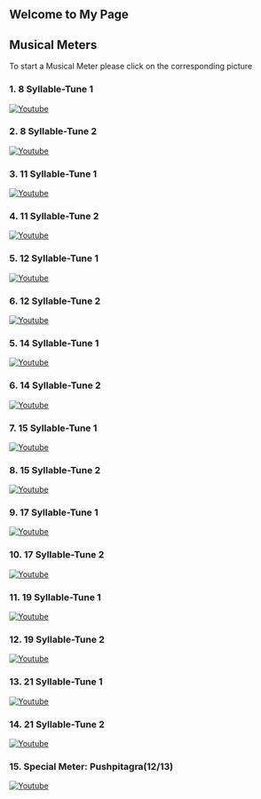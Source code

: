 ## Welcome to My Page

## 	Musical Meters

To start a Musical Meter please click on the corresponding picture

### 1. 8 Syllable-Tune 1
[![Youtube](https://img.youtube.com/vi/Dztzf3acylo/0.jpg)](https://www.youtube.com/watch?v=Dztzf3acylo) 
### 2. 8 Syllable-Tune 2
[![Youtube](https://img.youtube.com/vi/NtZqD6hNDM8/0.jpg)](https://www.youtube.com/watch?v=NtZqD6hNDM8)  
### 3. 11 Syllable-Tune 1
[![Youtube](https://img.youtube.com/vi/guxvY-8T3TQ/0.jpg)](https://www.youtube.com/watch?v=guxvY-8T3TQ)
### 4. 11 Syllable-Tune 2
[![Youtube](https://img.youtube.com/vi/e34FCO9kw24/0.jpg)](https://www.youtube.com/watch?v=e34FCO9kw24)
### 5. 12 Syllable-Tune 1
[![Youtube](https://img.youtube.com/vi/UZTKiYxpLHM/0.jpg)](https://www.youtube.com/watch?v=UZTKiYxpLHM)
### 6. 12 Syllable-Tune 2
[![Youtube](https://img.youtube.com/vi/PkbvZednprE/0.jpg)](https://www.youtube.com/watch?v=PkbvZednprE)
### 5. 14 Syllable-Tune 1
[![Youtube](https://img.youtube.com/vi/gl18uCYQ8GM/0.jpg)](https://www.youtube.com/watch?v=gl18uCYQ8GM)
### 6. 14 Syllable-Tune 2
[![Youtube](https://img.youtube.com/vi/M7DI3RH3Z5M/0.jpg)](https://www.youtube.com/watch?v=M7DI3RH3Z5M)
### 7. 15 Syllable-Tune 1
[![Youtube](https://img.youtube.com/vi/LPPdPVj4gwA/0.jpg)](https://www.youtube.com/watch?v=LPPdPVj4gwA)
### 8. 15 Syllable-Tune 2
[![Youtube](https://img.youtube.com/vi/GDVVJo_XUf8/0.jpg)](https://www.youtube.com/watch?v=GDVVJo_XUf8)
### 9. 17 Syllable-Tune 1
[![Youtube](https://img.youtube.com/vi/1lyr0srmboA/0.jpg)](https://www.youtube.com/watch?v=1lyr0srmboA)
### 10. 17 Syllable-Tune 2
[![Youtube](https://img.youtube.com/vi/r7gxnAnfUbQ/0.jpg)](https://www.youtube.com/watch?v=r7gxnAnfUbQ)
### 11. 19 Syllable-Tune 1
[![Youtube](https://img.youtube.com/vi/ARAoQ6RZGVc/0.jpg)](https://www.youtube.com/watch?v=Xyu8qLN1mIg)
### 12. 19 Syllable-Tune 2
[![Youtube](https://img.youtube.com/vi/n68hf_vBKtU/0.jpg)](https://www.youtube.com/watch?v=n68hf_vBKtU)
### 13. 21 Syllable-Tune 1
[![Youtube](https://img.youtube.com/vi/Cx4kV-stHYE/0.jpg)](https://www.youtube.com/watch?v=Cx4kV-stHYE)
### 14. 21 Syllable-Tune 2
[![Youtube](https://img.youtube.com/vi/C7i0B9smSa0/0.jpg)](https://www.youtube.com/watch?v=C7i0B9smSa0)
### 15. Special Meter: Pushpitagra(12/13)
[![Youtube](https://img.youtube.com/vi/gA8LojjRUU8/0.jpg)](https://www.youtube.com/watch?v=gA8LojjRUU8)
